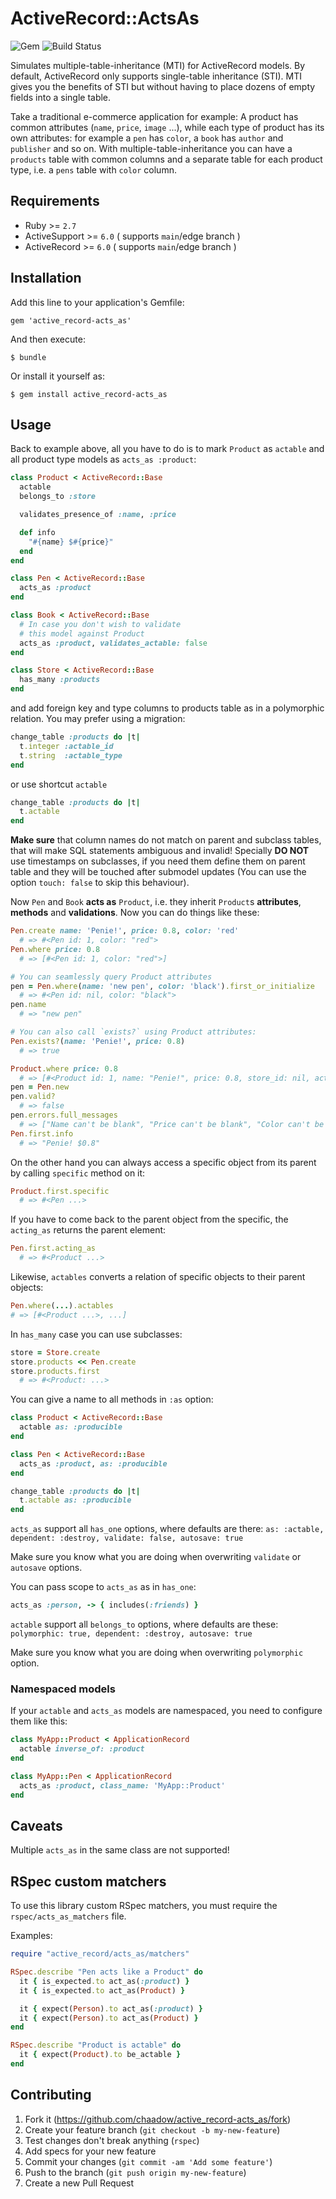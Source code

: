 # ActiveRecord::ActsAs
![Gem](https://img.shields.io/gem/v/active_record-acts_as?style=for-the-badge)
![Build Status](https://img.shields.io/github/actions/workflow/status/chaadow/active_record-acts_as/ruby.yml?style=for-the-badge)

Simulates multiple-table-inheritance (MTI) for ActiveRecord models.
By default, ActiveRecord only supports single-table inheritance (STI).
MTI gives you the benefits of STI but without having to place dozens of empty fields into a single table.

Take a traditional e-commerce application for example:
A product has common attributes (`name`, `price`, `image` ...),
while each type of product has its own attributes:
for example a `pen` has `color`, a `book` has `author` and `publisher` and so on.
With multiple-table-inheritance you can have a `products` table with common columns and
a separate table for each product type, i.e. a `pens` table with `color` column.

## Requirements

* Ruby >= `2.7`
* ActiveSupport >= `6.0` ( supports `main`/edge branch )
* ActiveRecord >= `6.0` ( supports `main`/edge branch )

## Installation

Add this line to your application's Gemfile:

    gem 'active_record-acts_as'

And then execute:

    $ bundle

Or install it yourself as:

    $ gem install active_record-acts_as

## Usage

Back to example above, all you have to do is to mark `Product` as `actable` and all product type models as `acts_as :product`:

```ruby
class Product < ActiveRecord::Base
  actable
  belongs_to :store

  validates_presence_of :name, :price

  def info
    "#{name} $#{price}"
  end
end

class Pen < ActiveRecord::Base
  acts_as :product
end

class Book < ActiveRecord::Base
  # In case you don't wish to validate
  # this model against Product
  acts_as :product, validates_actable: false
end

class Store < ActiveRecord::Base
  has_many :products
end
```

and add foreign key and type columns to products table as in a polymorphic relation.
You may prefer using a migration:

```ruby
change_table :products do |t|
  t.integer :actable_id
  t.string  :actable_type
end
```

or use shortcut `actable`

```ruby
change_table :products do |t|
  t.actable
end
```

**Make sure** that column names do not match on parent and subclass tables,
that will make SQL statements ambiguous and invalid!
Specially **DO NOT** use timestamps on subclasses, if you need them define them
on parent table and they will be touched after submodel updates (You can use the option `touch: false` to skip this behaviour).

Now `Pen` and `Book` **acts as** `Product`, i.e. they inherit `Product`s **attributes**,
**methods** and **validations**. Now you can do things like these:

```ruby
Pen.create name: 'Penie!', price: 0.8, color: 'red'
  # => #<Pen id: 1, color: "red">
Pen.where price: 0.8
  # => [#<Pen id: 1, color: "red">]

# You can seamlessly query Product attributes
pen = Pen.where(name: 'new pen', color: 'black').first_or_initialize
  # => #<Pen id: nil, color: "black">
pen.name
  # => "new pen"

# You can also call `exists?` using Product attributes:
Pen.exists?(name: 'Penie!', price: 0.8)
  # => true

Product.where price: 0.8
  # => [#<Product id: 1, name: "Penie!", price: 0.8, store_id: nil, actable_id: 1, actable_type: "Pen">]
pen = Pen.new
pen.valid?
  # => false
pen.errors.full_messages
  # => ["Name can't be blank", "Price can't be blank", "Color can't be blank"]
Pen.first.info
  # => "Penie! $0.8"
```

On the other hand you can always access a specific object from its parent by calling `specific` method on it:

```ruby
Product.first.specific
  # => #<Pen ...>
```

If you have to come back to the parent object from the specific, the `acting_as` returns the parent element:

```ruby
Pen.first.acting_as
  # => #<Product ...>
```

Likewise, `actables` converts a relation of specific objects to their parent objects:
```ruby
Pen.where(...).actables
# => [#<Product ...>, ...]
```

In `has_many` case you can use subclasses:

```ruby
store = Store.create
store.products << Pen.create
store.products.first
  # => #<Product: ...>
```

You can give a name to all methods in `:as` option:

```ruby
class Product < ActiveRecord::Base
  actable as: :producible
end

class Pen < ActiveRecord::Base
  acts_as :product, as: :producible
end

change_table :products do |t|
  t.actable as: :producible
end
```

`acts_as` support all `has_one` options, where defaults are there:
`as: :actable, dependent: :destroy, validate: false, autosave: true`

Make sure you know what you are doing when overwriting `validate` or `autosave` options.

You can pass scope to `acts_as` as in `has_one`:

```ruby
acts_as :person, -> { includes(:friends) }
```

`actable` support all `belongs_to` options, where defaults are these:
`polymorphic: true, dependent: :destroy, autosave: true`

Make sure you know what you are doing when overwriting `polymorphic` option.

### Namespaced models

If your `actable` and `acts_as` models are namespaced, you need to configure them like this:

```ruby
class MyApp::Product < ApplicationRecord
  actable inverse_of: :product
end

class MyApp::Pen < ApplicationRecord
  acts_as :product, class_name: 'MyApp::Product'
end
```

## Caveats

Multiple `acts_as` in the same class are not supported!
## RSpec custom matchers

To use this library custom RSpec matchers, you must require the `rspec/acts_as_matchers` file.

Examples:

```ruby
require "active_record/acts_as/matchers"

RSpec.describe "Pen acts like a Product" do
  it { is_expected.to act_as(:product) }
  it { is_expected.to act_as(Product) }

  it { expect(Person).to act_as(:product) }
  it { expect(Person).to act_as(Product) }
end

RSpec.describe "Product is actable" do
  it { expect(Product).to be_actable }
end
```

## Contributing

1. Fork it (https://github.com/chaadow/active_record-acts_as/fork)
2. Create your feature branch (`git checkout -b my-new-feature`)
3. Test changes don't break anything (`rspec`)
4. Add specs for your new feature
5. Commit your changes (`git commit -am 'Add some feature'`)
6. Push to the branch (`git push origin my-new-feature`)
7. Create a new Pull Request
